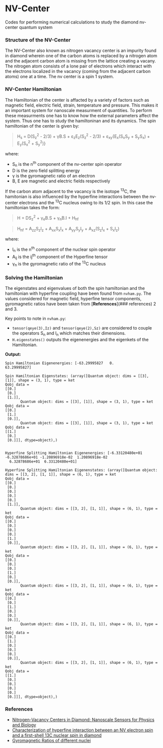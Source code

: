# NV-Center
Codes for performing numerical calculations to study the diamond nv-center quantum system
### Structure of the NV-Center
The NV-Center also known as nitrogen vacancy center is an impurity found in diamond wherein one of the carbon atoms is replaced by a nitrogen atom and the adjacent carbon atom is missing from the lattice creating a vacany. The nitrogen atom consists of a lone pair of electrons which interact with the electrons localized in the vacancy (coming from the adjacent carbon atoms) one at a time. The nv center is a spin 1 system.
### NV-Center Hamiltonian
The Hamiltonian of the center is affacted by a variety of factors such as magnetic field, electric field, strain, temperature and pressure. This makes it an important system for nanoscale measurment of quantities. To perform these measurments one has to know how the external parameters affect the system. Thus one has to study the hamiltoninan and its dynamics.
The spin hamiltonian of the center is given by:
> H<sub>s</sub> = D(S<sub>z</sub><sup>2</sup> - 2/3) + &#947;B.S + &#949;<sub>z</sub>E<sub>z</sub>(S<sub>z</sub><sup>2</sup> - 2/3) + &#949;<sub>xy</sub>{E<sub>x</sub>(S<sub>x</sub>S<sub>y</sub> + S<sub>y</sub>S<sub>x</sub>) + E<sub>y</sub>(S<sub>x</sub><sup>2</sup> + S<sub>y</sub><sup>2</sup>)}

where:
- S<sub>n</sub> is the n<sup>th</sup> component of the nv-center spin operator
- D is the zero field splitting energy
- &#947; is the gyromagnetic ratio of an electron
- B, E are magnetic and electric fields respectively

If the carbon atom adjacent to the vacancy is the isotope <sup>13</sup>C, the hamitonian is also influenced by the hyperfine interactions between the nv-center electrons and the <sup>13</sup>C nucleus owing to its 1/2 spin. In this case the hamiltonian takes the form:
> H = DS<sub>z</sub><sup>2</sup> + &#947;<sub>e</sub>B.S + &#947;<sub>n</sub>B.I + H<sub>hf</sub>

> H<sub>hf</sub> = A<sub>zz</sub>S<sub>z</sub>I<sub>z</sub> +  A<sub>xx</sub>S<sub>x</sub>I<sub>x</sub> +  A<sub>yy</sub>S<sub>y</sub>I<sub>y</sub> +  A<sub>xz</sub>(S<sub>z</sub>I<sub>x</sub> + S<sub>x</sub>I<sub>z</sub>)

where:
- I<sub>n</sub> is the n<sup>th</sup> component of the nuclear spin operator
- A<sub>ij</sub> is the ij<sup>th</sup> component of the Hyperfine tensor
- &#947;<sub>n</sub> is the gyromagnetic ratio of the <sup>13</sup>C nucleus

### Solving the Hamiltonian
The eigenstates and eigenvalues of both the spin hamiltonian and the hamiltonian with hyperfine coupling have been found from ```nvham.py```. 
The values considered for magnetic field, hyperfine tensor components, gyromagnetic ratios have been taken from [**References**](### references) 2 and 3.

Key points to note in ```nvham.py```:
- ```tensor(qeye(3),Iz)``` and ```tensor(qeye(2),Sz)``` are considered to couple the operators S<sub>n</sub> and I<sub>n</sub> which matches their dimensions.
- ```H.eigenstates()``` outputs the eigenenergies and the eigenkets of the Hamiltonian.

**Output:**
```
Spin Hamiltonian Eigenenergies: [-63.29995827   0.          63.29995827]

Spin Hamiltonian Eigenstates: (array([Quantum object: dims = [[3], [1]], shape = (3, 1), type = ket
Qobj data =
[[0.]
 [0.]
 [1.]],
       Quantum object: dims = [[3], [1]], shape = (3, 1), type = ket
Qobj data =
[[0.]
 [1.]
 [0.]],
       Quantum object: dims = [[3], [1]], shape = (3, 1), type = ket
Qobj data =
[[1.]
 [0.]
 [0.]]], dtype=object),)


Hyperfine Splitting Hamiltonian Eigenenergies: [-6.33120480e+01 -6.32878686e+01 -1.20896918e-02  1.20896918e-02
  6.32878686e+01  6.33120480e+01]

Hyperfine Splitting Hamiltonian Eigenenstates: (array([Quantum object: dims = [[3, 2], [1, 1]], shape = (6, 1), type = ket
Qobj data =
[[0.]
 [0.]
 [0.]
 [0.]
 [0.]
 [1.]],
       Quantum object: dims = [[3, 2], [1, 1]], shape = (6, 1), type = ket
Qobj data =
[[0.]
 [0.]
 [0.]
 [0.]
 [1.]
 [0.]],
       Quantum object: dims = [[3, 2], [1, 1]], shape = (6, 1), type = ket
Qobj data =
[[0.]
 [0.]
 [0.]
 [1.]
 [0.]
 [0.]],
       Quantum object: dims = [[3, 2], [1, 1]], shape = (6, 1), type = ket
Qobj data =
[[0.]
 [0.]
 [1.]
 [0.]
 [0.]
 [0.]],
       Quantum object: dims = [[3, 2], [1, 1]], shape = (6, 1), type = ket
Qobj data =
[[0.]
 [1.]
 [0.]
 [0.]
 [0.]
 [0.]],
       Quantum object: dims = [[3, 2], [1, 1]], shape = (6, 1), type = ket
Qobj data =
[[1.]
 [0.]
 [0.]
 [0.]
 [0.]
 [0.]]], dtype=object),)
```
### References 
- [Nitrogen-Vacancy Centers in Diamond: Nanoscale Sensors for Physics and Biology](https://www.annualreviews.org/doi/abs/10.1146/annurev-physchem-040513-103659)
- [Characterization of hyperfine interaction between an NV electron spin and a first-shell 13C nuclear spin in diamond](https://journals.aps.org/prb/abstract/10.1103/PhysRevB.94.060101)
- [Gyromagnetic Ratios of different nuclei](https://home.uni-leipzig.de/energy/pdf/freuse4.pdf)


